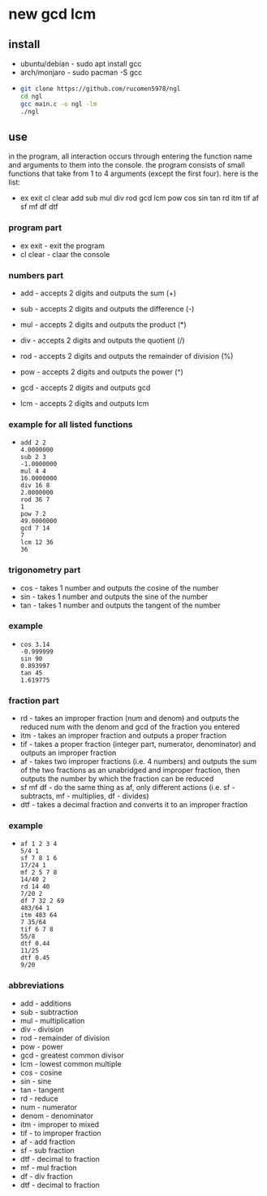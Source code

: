 # new gcd lcm

## install
* ubuntu/debian - sudo apt install gcc
* arch/monjaro  - sudo pacman -S gcc
* ```bash
  git clone https://github.com/rucomen5978/ngl
  cd ngl
  gcc main.c -o ngl -lm
  ./ngl

## use
in the program, all interaction occurs through entering the function name and arguments to them into the console.
the program consists of small functions that take from 1 to 4 arguments (except the first four).
here is the list:

* ex exit cl clear add sub mul div rod gcd lcm pow cos sin tan rd itm tif af sf mf df dtf

### program part
* ex exit - exit the program
* cl clear - claar the console

### numbers part
* add - accepts 2 digits and outputs the sum                    (+)
* sub - accepts 2 digits and outputs the difference             (-)
* mul - accepts 2 digits and outputs the product                (*)
* div - accepts 2 digits and outputs the quotient               (/)
* rod - accepts 2 digits and outputs the remainder of division  (%)
* pow - accepts 2 digits and outputs the power                  (^)

* gcd - accepts 2 digits and outputs gcd
* lcm - accepts 2 digits and outputs lcm
### example for all listed functions
* ``` ngl
  add 2 2
  4.0000000
  sub 2 3
  -1.0000000
  mul 4 4
  16.0000000
  div 16 8
  2.0000000
  rod 36 7
  1
  pow 7 2
  49.0000000
  gcd 7 14
  7
  lcm 12 36
  36
### trigonometry part
* cos - takes 1 number and outputs the cosine of the number
* sin - takes 1 number and outputs the sine of the number
* tan - takes 1 number and outputs the tangent of the number

### example
* ``` ngl
  cos 3.14
  -0.999999
  sin 90
  0.893997
  tan 45
  1.619775
### fraction part
* rd  - takes an improper fraction (num and denom) and outputs the reduced num with the denom and gcd of the fraction you entered
* itm - takes an improper fraction and outputs a proper fraction
* tif - takes a proper fraction (integer part, numerator, denominator) and outputs an improper fraction
* af - takes two improper fractions (i.e. 4 numbers) and outputs the sum of the two fractions as an unabridged and improper fraction, then outputs the number by which the fraction can be reduced
* sf mf df - do the same thing as af, only different actions (i.e. sf - subtracts, mf - multiplies, df - divides)
* dtf - takes a decimal fraction and converts it to an improper fraction

### example
* ``` ngl
  af 1 2 3 4
  5/4 1
  sf 7 8 1 6
  17/24 1
  mf 2 5 7 8
  14/40 2
  rd 14 40
  7/20 2
  df 7 32 2 69
  483/64 1
  itm 483 64
  7 35/64
  tif 6 7 8
  55/8
  dtf 0.44
  11/25
  dtf 0.45
  9/20
### abbreviations
* add - additions
* sub - subtraction
* mul - multiplication
* div - division
* rod - remainder of division
* pow - power
* gcd - greatest common divisor
* lcm - lowest common multiple
* cos - cosine
* sin - sine
* tan - tangent
* rd  - reduce
* num - numerator
* denom - denominator
* itm - improper to mixed
* tif - to improper fraction
* af - add fraction
* sf - sub fraction
* dtf - decimal to fraction
* mf - mul fraction
* df - div fraction
* dtf - decimal to fraction
